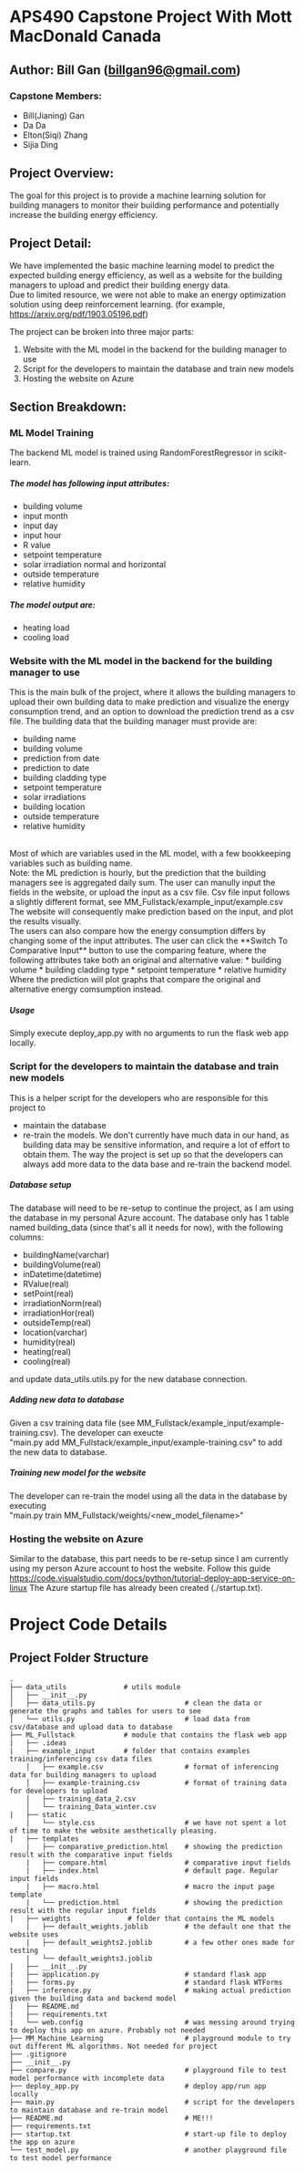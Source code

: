 APS490 Capstone Project With Mott MacDonald Canada
========

Author: Bill Gan (billgan96@gmail.com)
--------
### Capstone Members: 
* Bill(Jianing) Gan
* Da Da 
* Elton(Siqi) Zhang
* Sijia Ding

Project Overview:
--------
The goal for this project is to provide a machine learning solution for building managers to monitor their building performance and 
potentially increase the building energy efficiency.

Project Detail:
--------
We have implemented the basic machine learning model to predict the expected building energy efficiency, as well as a website for the 
building managers to upload and predict their building energy data. <br />
Due to limited resource, we were not able to make an energy optimization 
solution using deep reinforcement learning. (for example, https://arxiv.org/pdf/1903.05196.pdf)

The project can be broken into three major parts:
1. Website with the ML model in the backend for the building manager to use
2. Script for the developers to maintain the database and train new models
3. Hosting the website on Azure

Section Breakdown:
--------
### ML Model Training
The backend ML model is trained using RandomForestRegressor in scikit-learn. 
##### The model has following input attributes:
* building volume
* input month
* input day
* input hour
* R value
* setpoint temperature
* solar irradiation normal and horizontal
* outside temperature
* relative humidity

##### The model output are:
* heating load
* cooling load

### Website with the ML model in the backend for the building manager to use
This is the main bulk of the project, where it allows the building managers to upload their own building data to make prediction and visualize the energy consumption trend, and an option to download the prediction trend as a csv file.
The building data that the building manager must provide are:
* building name                 
* building volume               
* prediction from date          
* prediction to date
* building cladding type
* setpoint temperature
* solar irradiations
* building location          
* outside temperature
* relative humidity
<br />
Most of which are variables used in the ML model, with a few bookkeeping variables such as building name. <br />
Note: the ML prediction is hourly, but the prediction that the building managers see is aggregated daily sum.
The user can manully input the fields in the website, or upload the input as a csv file. Csv file input follows a slightly different format, see MM_Fullstack/example_input/example.csv
<br />
The website will consequently make prediction based on the input, and plot the results visually.
<br />
The users can also compare how the energy consumption differs by changing some of the input attributes. The user can click the **Switch To Comparative Input** button to use the comparing feature, where the following attributes take both an original and alternative value:
* building volume
* building cladding type
* setpoint temperature
* relative humidity
Where the prediction will plot graphs that compare the original and alternative energy comsumption instead.

##### Usage
Simply execute deploy_app.py with no arguments to run the flask web app locally.

### Script for the developers to maintain the database and train new models
This is a helper script for the developers who are responsible for this project to 
* maintain the database 
* re-train the models.
We don't currently have much data in our hand, as building data may be sensitive information, and require a lot of effort to obtain them. The way the project is set up so that the developers can always add more data to the data base and re-train the backend model.

##### Database setup
The database will need to be re-setup to continue the project, as I am using the database in my personal Azure account. The database only has 1 table named building_data (since that's all it needs for now), with the following columns:
* buildingName(varchar)
* buildingVolume(real)
* inDatetime(datetime)
* RValue(real)
* setPoint(real)
* irradiationNorm(real)
* irradiationHor(real)
* outsideTemp(real)
* location(varchar)
* humidity(real)
* heating(real)
* cooling(real)

and update data_utils.utils.py for the new database connection.

##### Adding new data to database
Given a csv training data file (see MM_Fullstack/example_input/example-training.csv). The developer can exeucte <br />
"main.py add MM_Fullstack/example_input/example-training.csv" to add the new data to database. <br />

##### Training new model for the website
The developer can re-train the model using all the data in the database by executing <br />
"main.py train MM_Fullstack/weights/<new_model_filename>"

### Hosting the website on Azure
Similar to the database, this part needs to be re-setup since I am currently using my person Azure account to host the website.
Follow this guide https://code.visualstudio.com/docs/python/tutorial-deploy-app-service-on-linux 
The Azure startup file has already been created (./startup.txt).

Project Code Details
========

Project Folder Structure
--------
    .
    ├── data_utils              # utils module
    │   ├── __init__.py
    │   ├── data_utils.py                      # clean the data or generate the graphs and tables for users to see
    │   └── utils.py                           # load data from csv/database and upload data to database 
    ├── ML_Fullstack            # module that contains the flask web app
    |   ├── .ideas              
    |   ├── example_input       # folder that contains examples training/inferencing csv data files
        │   ├── example.csv                    # format of inferencing data for building managers to upload
        │   ├── example-training.csv           # format of training data for developers to upload
        │   ├── training_data_2.csv       
        │   └── training_Data_winter.csv
    |   ├── static              
        |   └── style.css                      # we have not spent a lot of time to make the website aesthetically pleasing.
    |   ├── templates           
        |   ├── comparative_prediction.html    # showing the prediction result with the comparative input fields
        |   ├── compare.html                   # comparative input fields
        |   ├── index.html                     # default page. Regular input fields
        |   ├── macro.html                     # macro the input page template
        |   └── prediction.html                # showing the prediction result with the regular input fields
    |   ├── weights              # folder that contains the ML models
        |   ├── default_weights.joblib         # the default one that the website uses
        |   ├── default_weights2.joblib        # a few other ones made for testing
        |   └── default_weights3.joblib
    |   ├── __init__.py                                  
    |   ├── application.py                     # standard flask app 
    |   ├── forms.py                           # standard flask WTForms
    |   ├── inference.py                       # making actual prediction given the building data and backend model
    |   ├── README.md
    |   ├── requirements.txt                    
    |   └── web.config                         # was messing around trying to deploy this app on azure. Probably not needed
    ├── MM_Machine_Learning                    # playground module to try out different ML algorithms. Not needed for project
    ├── .gitignore
    ├── __init__.py
    ├── compare.py                             # playground file to test model performance with incomplete data
    ├── deploy_app.py                          # deploy app/run app locally
    ├── main.py                                # script for the developers to maintain database and re-train model
    ├── README.md                              # ME!!!
    ├── requirements.txt                       
    ├── startup.txt                            # start-up file to deploy the app on azure
    └── test_model.py                          # another playground file to test model performance  
